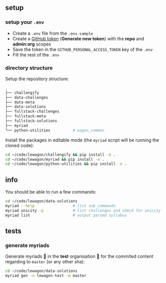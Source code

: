 
## setup

### setup your `.env`

- Create a `.env` file from the `.env.sample`
- Create a [GitHub token](https://github.com/settings/tokens) (**Generate new token**) with the **repo** and **admin:org** scopes
- Save the token in the `GITHUB_PERSONAL_ACCESS_TOKEN` key of the `.env`
- Fill the rest of the `.env`

### directory structure

Setup the repository structure:

``` bash
.
├── challengify
├── data-challenges
├── data-meta
├── data-solutions
├── fullstack-challenges
├── fullstack-meta
├── fullstack-solutions
├── myriad
└── python-utilities          # wagon_common
```

Install the packages in editable mode (the `myriad` script will be running the cloned code):

``` bash
cd ~/code/lewagon/challengify && pip install -e .
cd ~/code/lewagon/myriad && pip install -e .
cd ~/code/lewagon/python-utilities && pip install -e .
```

## info

You should be able to run a few commands:

``` bash
cd ~/code/lewagon/data-solutions
myriad --help                 # list sub commands
myriad unicity -p             # list challenges and check for unicity
myriad list                   # output parsed syllabus
```

## tests

### generate myriads

Generate myriads 🚨 in the **test** organisation 🚨 for the commited content regarding to `master` (or any other sha):

``` bash
cd ~/code/lewagon/data-solutions
myriad gen -o lewagon-test -m master
```
